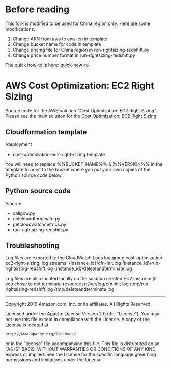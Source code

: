 # Before reading
This fork is modified to be used for China region only. Here are some modifications:
1. Change ARN from aws to aws-cn in template
2. Change bucket name for code in template
3. Change pricing file for China region in run-rightsizing-redshift.py
4. Change price number format in run-rightsizing-redshift.py

The quick how-to is here: [quick-how-to](https://github.com/xmubeta/cost-optimization-ec2-right-sizing/blob/master/quick-how-to.md) 


# AWS Cost Optimization: EC2 Right Sizing
Source code for the AWS solution "Cost Optimization: EC2 Right Sizing". Please see the main solution for the [Cost Optimization: EC2 Right Sizing](https://aws.amazon.com/answers/account-management/cost-optimization-ec2-right-sizing/).

## Cloudformation template
/deployment
- cost-optimization-ec2-right-sizing.template

You will need to replace %%BUCKET_NAME%% & %%VERSION%% in the template to point to the bucket where you put your own copies of the Python source code below.

## Python source code
/source
- callgcw.py
- deleteandterminate.py
- getcloudwatchmetrics.py
- run-rightsizing-redshift.py

## Troubleshooting
Log files are exported to the CloudWatch Logs log group cost-optimization-ec2-right-sizing, log streams:
{instance_id}/cfn-init.log
{instance_id}/run-rightsizing-redshift.log
{instance_id}/deleteandterminate.log

Log files are also located locally on the solution created EC2 instance (if you chose to not terminate resources):
/var/log/cfn-init.log
/tmp/run-rightsizing-redshift.log
/tmp/deleteandterminate.log



***

Copyright 2019 Amazon.com, Inc. or its affiliates. All Rights Reserved.

Licensed under the Apache License Version 2.0 (the "License"). You may not use this file except in compliance with the License. A copy of the License is located at

    http://www.apache.org/licenses/

or in the "license" file accompanying this file. This file is distributed on an "AS IS" BASIS, WITHOUT WARRANTIES OR CONDITIONS OF ANY KIND, express or implied. See the License for the specific language governing permissions and limitations under the License.
